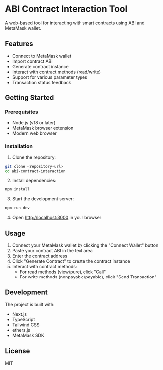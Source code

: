 # ABI Contract Interaction Tool

A web-based tool for interacting with smart contracts using ABI and MetaMask wallet.

## Features

- Connect to MetaMask wallet
- Import contract ABI
- Generate contract instance
- Interact with contract methods (read/write)
- Support for various parameter types
- Transaction status feedback

## Getting Started

### Prerequisites

- Node.js (v18 or later)
- MetaMask browser extension
- Modern web browser

### Installation

1. Clone the repository:
```bash
git clone <repository-url>
cd abi-contract-interaction
```

2. Install dependencies:
```bash
npm install
```

3. Start the development server:
```bash
npm run dev
```

4. Open [http://localhost:3000](http://localhost:3000) in your browser

## Usage

1. Connect your MetaMask wallet by clicking the "Connect Wallet" button
2. Paste your contract ABI in the text area
3. Enter the contract address
4. Click "Generate Contract" to create the contract instance
5. Interact with contract methods:
   - For read methods (view/pure), click "Call"
   - For write methods (nonpayable/payable), click "Send Transaction"

## Development

The project is built with:

- Next.js
- TypeScript
- Tailwind CSS
- ethers.js
- MetaMask SDK

## License

MIT
